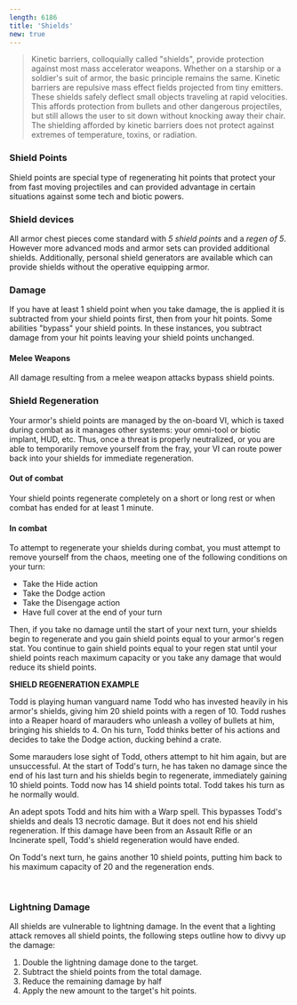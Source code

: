 ```yaml
---
length: 6186
title: 'Shields'
new: true
---
```


>Kinetic barriers, colloquially called "shields", provide protection against most mass accelerator weapons. Whether on
a starship or a soldier's suit of armor, the basic principle remains the same. Kinetic barriers are repulsive mass effect
fields projected from tiny emitters. These shields safely deflect small objects traveling at rapid velocities. This
affords protection from bullets and other dangerous projectiles, but still allows the user to sit down without knocking
away their chair. The shielding afforded by kinetic barriers does not protect against extremes of temperature, toxins,
or radiation.

### Shield Points
Shield points are special type of regenerating hit points that protect your from fast moving projectiles and can provided
advantage in certain situations against some tech and biotic powers.



### Shield devices
All armor chest pieces come standard with _5 shield points_ and a _regen of 5_. However more advanced mods and armor
sets can provided additional shields. Additionally, personal shield generators are available which can provide shields
without the operative equipping armor.



### Damage
If you have at least 1 shield point when you take damage, the is applied it is subtracted from your shield points first,
then from your hit points. Some abilities "bypass" your shield points. In these instances, you subtract damage from your
hit points leaving your shield points unchanged.

#### Melee Weapons
All damage resulting from a melee weapon attacks bypass shield points.



### Shield Regeneration
Your armor's shield points are managed by the on-board VI, which is taxed during combat as it manages other systems: your
omni-tool or biotic implant, HUD, etc. Thus, once a threat is properly neutralized, or you are able to temporarily remove
yourself from the fray, your VI can route power back into your shields for immediate regeneration.

#### Out of combat
Your shield points regenerate completely on a short or long rest or when combat has ended for at least 1 minute.

#### In combat
To attempt to regenerate your shields during combat, you must attempt to remove yourself from the chaos, meeting one of
the following conditions on your turn:

- Take the Hide action
- Take the Dodge action
- Take the Disengage action
- Have full cover at the end of your turn

Then, if you take no damage until the start of your next turn, your shields begin to regenerate and you gain shield
points equal to your armor's regen stat. You continue to gain shield points equal to your regen stat until your shield
points reach maximum capacity or you take any damage that would reduce its shield points.

<v-alert :value="true" type="info">
<p><strong>SHIELD REGENERATION EXAMPLE</strong></p>
Todd is playing human vanguard name Todd who has invested heavily in his armor's shields, giving him 20 shield points
with a regen of 10. Todd rushes into a Reaper hoard of marauders who unleash a volley of bullets at him, bringing his
shields to 4. On his turn, Todd thinks better of his actions and decides to take the Dodge action, ducking behind a crate.

Some marauders lose sight of Todd, others attempt to hit him again, but are unsuccessful. At the start of Todd's turn,
he has taken no damage since the end of his last turn and his shields begin to regenerate, immediately gaining 10 shield points.
Todd now has 14 shield points total. Todd takes his turn as he normally would.

An adept spots Todd and hits him with a Warp spell. This bypasses Todd's shields and deals 13 necrotic damage. But it
does not end his shield regeneration. If this damage have been from an Assault Rifle or an Incinerate spell, Todd's shield
regeneration would have ended.

On Todd's next turn, he gains another 10 shield points, putting him back to his maximum capacity of 20 and the regeneration
ends.
</v-alert>

<br>

### Lightning Damage
All shields are vulnerable to lightning damage. In the event that a lighting attack removes all shield points, the
following steps outline how to divvy up the damage:

1. Double the lightning damage done to the target.
2. Subtract the shield points from the total damage.
3. Reduce the remaining damage by half
4. Apply the new amount to the target's hit points.

